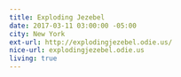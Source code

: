 ```yaml
---
title: Exploding Jezebel
date: 2017-03-11 03:00:00 -05:00
city: New York
ext-url: http://explodingjezebel.odie.us/
nice-url: explodingjezebel.odie.us
living: true
---
```

